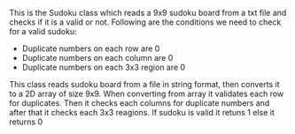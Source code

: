 This is the Sudoku class which reads a 9x9 sudoku board from a txt file and checks if it is a valid or not.
Following are the conditions we need to check for a valid sudoku:

   - Duplicate numbers on each row are 0
   - Duplicate numbers on each column are 0
   - Duplicate numbers on each 3x3 region are 0

This class reads sudoku board from a file in string format, then converts it to a 2D array of size 9x9.
When converting from array it validates each row for duplicates.
Then it checks each columns for duplicate numbers and after that it checks each 3x3 reagions.
If sudoku is valid it retuns 1 else it returns 0